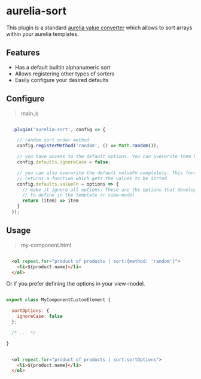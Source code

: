 # aurelia-sort

This plugin is a standard
[aurelia value converter](http://aurelia.io/hub.html#/doc/article/aurelia/binding/latest/binding-value-converters/2)
which allows to sort arrays within your aurelia templates.


## Features

* Has a default builtin alphanumeric sort
* Allows registering other types of sorters
* Easily configure your desired defaults

## Configure

> main.js

```js

  .plugin('aurelia-sort', config => {

    // random sort order method
    config.registerMethod('random', () => Math.random());

    // you have access to the default options. You can overwrite them here.
    config.defaults.ignoreCase = false;

    // you can also overwrite the default valueFn completely. This function
    // returns a function which gets the values to be sorted.
    config.defaults.valueFn = options => {
      // make it ignore all options. These are the options that developerts get
      // to define in the template or view-model
      return (item) => item
    }
  });

```

## Usage

> my-component.html

```html

  <ol repeat.for="product of products | sort:{method: 'random'}">
    <li>${product.name}</li>
  </ol>

```

Or if you prefer defining the options in your view-model.

```js

export class MyComponentCustomElement {

  sortOptions: {
    ignoreCase: false
  };

  /* ... */

}

```

```html

  <ol repeat.for="product of products | sort:sortOptions">
    <li>${product.name}</li>
  </ol>

```

